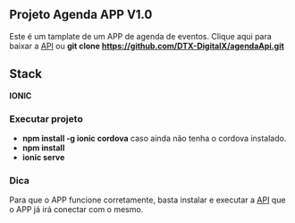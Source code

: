 ## Projeto Agenda APP V1.0

Este é um tamplate de um APP de agenda de eventos. Clique aqui para baixar a [API](https://github.com/DTX-DigitalX/agendaApi) ou **git clone https://github.com/DTX-DigitalX/agendaApi.git**

## Stack
**IONIC**

### Executar projeto
* **npm install -g ionic cordova** caso ainda não tenha o cordova instalado.
* **npm install**
* **ionic serve**

### Dica
Para que o APP funcione corretamente, basta instalar e executar a [API](https://github.com/DTX-DigitalX/agendaApi) que o APP já irá conectar com o mesmo.
